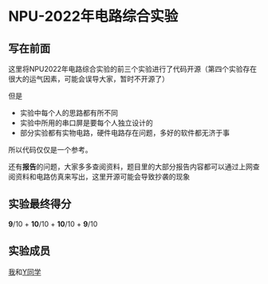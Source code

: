 # NPU-2022年电路综合实验

## 写在前面

这里将NPU2022年电路综合实验的前三个实验进行了代码开源（第四个实验存在很大的运气因素，可能会误导大家，暂时不开源了）

但是

- 实验中每个人的思路都有所不同
- 实验中所用的串口屏是要每个人独立设计的
- 部分实验都有实物电路，硬件电路存在问题，多好的软件都无济于事

所以代码仅仅是一个参考。

还有**报告**的问题，大家多多查阅资料，题目里的大部分报告内容都可以通过上网查阅资料和电路仿真来写出，这里开源可能会导致抄袭的现象

## 实验最终得分

**9**/10 + **10**/10 + **10**/10 + **9**/10

## 实验成员

[我](https://github.com/Zager-Zhang)和[Y同学](https://github.com/TracyLucia)
